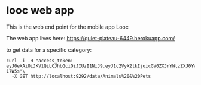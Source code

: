 looc web app
=========

This is the web end point for the mobile app Looc

The web app lives here:
https://quiet-plateau-6449.herokuapp.com/

to get data for a specific category:

```
curl -i -H "access_token: eyJ0eXAiOiJKV1QiLCJhbGciOiJIUzI1NiJ9.eyJ1c2VyX2lkIjoicGV0ZXJrYWlzZXJ0YWxlbnRAZ21haWwuY29tIn0.05cbRebyfjhEutR329jrSimWhgvVU7qX_w_vx-17W5s"\
  -X GET http://localhost:9292/data/Animals%20&%20Pets

```